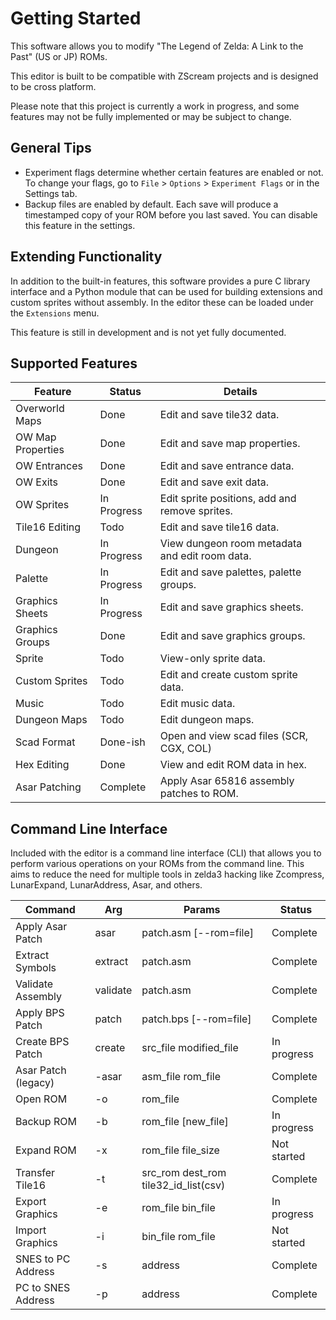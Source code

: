 # Getting Started

This software allows you to modify "The Legend of Zelda: A Link to the Past"  (US or JP) ROMs.

This editor is built to be compatible with ZScream projects and is designed to be cross platform.

Please note that this project is currently a work in progress, and some features may not be fully implemented or may be subject to change.

## General Tips

- Experiment flags determine whether certain features are enabled or not. To change your flags, go to `File` > `Options` > `Experiment Flags` or in the Settings tab.
- Backup files are enabled by default. Each save will produce a timestamped copy of your ROM before you last saved. You can disable this feature in the settings.

## Extending Functionality

In addition to the built-in features, this software provides a pure C library interface and a Python module that can be used for building extensions and custom sprites without assembly. In the editor these can be loaded under the `Extensions` menu.

This feature is still in development and is not yet fully documented.

## Supported Features

| Feature           | Status      | Details                                        |
|-------------------|-------------|------------------------------------------------|
| Overworld Maps    | Done        | Edit and save tile32 data.                     |
| OW Map Properties | Done        | Edit and save map properties.                  |
| OW Entrances      | Done        | Edit and save entrance data.                   |
| OW Exits          | Done        | Edit and save exit data.                       |
| OW Sprites        | In Progress | Edit sprite positions, add and remove sprites. |
| Tile16 Editing    | Todo        | Edit and save tile16 data.                     |
| Dungeon           | In Progress | View dungeon room metadata and edit room data. |
| Palette           | In Progress | Edit and save palettes, palette groups.        |
| Graphics Sheets   | In Progress | Edit and save graphics sheets.                 |
| Graphics Groups   | Done        | Edit and save graphics groups.                 |
| Sprite            | Todo        | View-only sprite data.                         |
| Custom Sprites    | Todo        | Edit and create custom sprite data.            |
| Music             | Todo        | Edit music data.                               |
| Dungeon Maps      | Todo        | Edit dungeon maps.                             |
| Scad Format       | Done-ish    | Open and view scad files (SCR, CGX, COL)       |
| Hex Editing       | Done        | View and edit ROM data in hex.                 |
| Asar Patching     | Complete    | Apply Asar 65816 assembly patches to ROM.      |

## Command Line Interface

Included with the editor is a command line interface (CLI) that allows you to perform various operations on your ROMs from the command line. This aims to reduce the need for multiple tools in zelda3 hacking like Zcompress, LunarExpand, LunarAddress, Asar, and others.

| Command            | Arg   | Params                               | Status      |
|--------------------|-------|--------------------------------------|-------------|
| Apply Asar Patch   | asar  | patch.asm [--rom=file]              | Complete    |
| Extract Symbols    | extract | patch.asm                          | Complete    |
| Validate Assembly  | validate | patch.asm                         | Complete    |
| Apply BPS Patch    | patch | patch.bps [--rom=file]              | Complete    |
| Create BPS Patch   | create | src_file modified_file             | In progress |
| Asar Patch (legacy) | -asar | asm_file rom_file                   | Complete    |
| Open ROM           | -o    | rom_file                             | Complete    |
| Backup ROM         | -b    | rom_file [new_file]                  | In progress |
| Expand ROM         | -x    | rom_file file_size                   | Not started |
| Transfer Tile16    | -t    | src_rom dest_rom tile32_id_list(csv) | Complete    |
| Export Graphics    | -e    | rom_file bin_file                    | In progress |
| Import Graphics    | -i    | bin_file rom_file                    | Not started |
| SNES to PC Address | -s    | address                              | Complete    |
| PC to SNES Address | -p    | address                              | Complete    |
